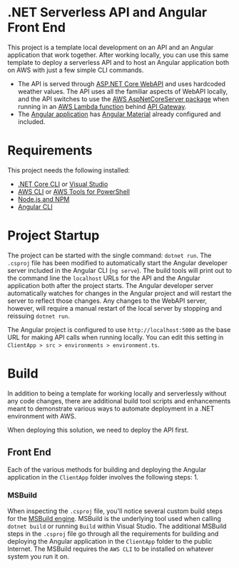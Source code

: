 # .NET Serverless API and Angular Front End
This project is a template local development on an API and an Angular application that work together. After working locally, you can use this same template to deploy a serverless API and to host an Angular application both on AWS with just a few simple CLI commands.
* The API is served through [ASP.NET Core WebAPI](https://docs.microsoft.com/en-us/aspnet/core/web-api/?view=aspnetcore-2.1) and uses hardcoded weather values. The API uses all the familiar aspects of WebAPI locally, and the API switches to use the [AWS AspNetCoreServer package](https://github.com/aws/aws-lambda-dotnet/tree/master/Libraries/src/Amazon.Lambda.AspNetCoreServer) when running in an [AWS Lambda function](https://aws.amazon.com/lambda/) behind [API Gateway](https://aws.amazon.com/api-gateway/).
* The [Angular application](https://angular.io/) has [Angular Material](https://material.angular.io/) already configured and included.
# Requirements
This project needs the following installed:
* [.NET Core CLI](https://docs.microsoft.com/en-us/dotnet/core/tools/?tabs=netcore2x) or [Visual Studio](https://visualstudio.microsoft.com/)
* [AWS CLI](https://aws.amazon.com/cli/) or [AWS Tools for PowerShell](https://aws.amazon.com/powershell/)
* [Node.js and NPM](https://nodejs.org/en/)
* [Angular CLI](https://cli.angular.io/)
# Project Startup
The project can be started with the single command: `dotnet run`. The `.csproj` file has been modified to automatically start the Angular developer server included in the Angular CLI (`ng serve`). The build tools will print out to the command line the `localhost` URLs for the API and the Angular application both after the project starts. The Angular developer server automatically watches for changes in the Angular project and will restart the server to reflect those changes. Any changes to the WebAPI server, however, will require a manual restart of the local server by stopping and reissuing `dotnet run`.

The Angular project is configured to use `http://localhost:5000` as the base URL for making API calls when running locally. You can edit this setting in `ClientApp > src > environments > environment.ts`.
# Build
In addition to being a template for working locally and serverlessly without any code changes, there are additional build tool scripts and enhancements meant to demonstrate various ways to automate deployment in a .NET environment with AWS.

When deploying this solution, we need to deploy the API first.
## Front End
Each of the various methods for building and deploying the Angular application in the `ClientApp` folder involves the following steps:
1. 
### MSBuild
When inspecting the `.csproj` file, you'll notice several custom build steps for the [MSBuild engine](https://docs.microsoft.com/en-us/visualstudio/msbuild/msbuild). MSBuild is the underlying tool used when calling `dotnet build` or running `Build` within Visual Studio. The additional MSBuild steps in the `.csproj` file go through all the requirements for building and deploying the Angular application in the `ClientApp` folder to the public Internet. The MSBuild requires the `AWS CLI` to be installed on whatever system you run it on.